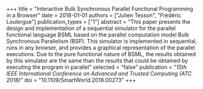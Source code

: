 +++
title = "Interactive Bulk Synchronous Parallel Functional   Programming in a Browser"
date = 2018-01-01
authors = ["Julien Tesson", "Frédéric Loulergue"]
publication_types = ["1"]
abstract = "This paper presents the design and implementation of   a sequential simulator for the parallel functional   language BSML based on the parallel computation   model Bulk Synchronous Parallelism (BSP). This   simulator is implemented in sequential, runs in any   browser, and provides a graphical representation of   the parallel executions.  Due to the pure functional   nature of BSML, the results obtained by this   simulator are the same than the results that could   be obtained by executing the program in parallel"
selected = "false"
publication = "*15th IEEE International Conference on Advanced and   Trusted Computing (ATC 2018)*"
doi = "10.1109/SmartWorld.2018.00273"
+++

